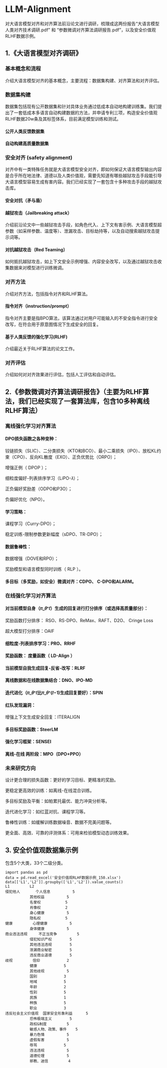 # LLM-Alignment
对大语言模型对齐和对齐算法前沿论文进行调研，梳理成这两份报告“大语言模型人类对齐技术调研.pdf” 和 “参数微调对齐算法调研报告.pdf”，以及安全价值观RLHF数据示例。

## 1.《大语言模型对齐调研》
### 基本概念和流程
  介绍大语言模型对齐的基本概念，主要流程：数据集构建、对齐算法和对齐评估。
### 数据集构建
  数据集包括现有公开数据集和针对具体业务通过低成本自动地构建训练集。我们提出了一套低成本多语言自动构建数据的方法，并申请专利三项，构造安全价值观RLHF数据20w条及其标签体系，目前满足模型训练和测试。
#### 公开人类反馈数据集
#### 自动构建高质量数据集
### 安全对齐 (safety alignment)
  对齐中有一类特殊任务就是大语言模型安全对齐，即如何保证大语言模型输出内容是合乎所在地法律、道德以及人类价值观，需要先知道有哪些越狱攻击手段能引导大语言模型容易生成有害内容。我们已经实现了一套包含十多种攻击手段的越狱攻击库。
#### 安全对抗（矛与盾）
#### 越狱攻击（Jailbreaking attack）
  介绍前沿论文中一些越狱攻击手段，如角色代入、上下文有害示例、大语言模型超参数（如采样参数、温度等）、泄漏攻击、目标劫持等，以及自动搜索越狱攻击提示词等。
#### 对抗越狱攻击（Red Teaming）
  如何抵抗越狱攻击，如上下文安全示例增强、内容安全改写，以及通过越狱攻击收集数据来对模型进行训练微调。
### 对齐方法
  介绍对齐方法，包括指令对齐和RLHF算法。
#### 指令对齐（instruction/prompt）
  指令对齐主要是指BPO算法，该算法通过对用户可能输入的不安全指令进行安全改写，在符合用于原意图情况下生成安全的回复。
#### 基于人类反馈的强化学习(RLHF)
  介绍最近关于RLHF算法的论文工作。
### 对齐评估
  介绍如何对对齐效果进行评估，包括人工评估和自动评估。

## 2.《参数微调对齐算法调研报告》（主要为RLHF算法，我们已经实现了一套算法库，包含10多种离线RLHF算法）
### 离线强化学习对齐算法
#### DPO损失函数之各种变种：
  铰链损失（SLIC）、二分类损失（KTO和BCO）、最小二乘损失（IPO）、放松KL约束（CPO）、反向KL散度（EXO）、正负优势比（ORPO）；
  
  增强正例（ DPOP ）；
  
  细粒度偏好-列表排序学习（LiPO-𝜆）；
  
  正负偏好奖励差（ODPO和P3O）；
  
  负偏好优化（NPO）。
#### 学习策略：
  课程学习（Curry-DPO）；
  
  稳定训练-限制参数更新幅度（sDPO、TR-DPO）；
#### 数据鲁棒性：
  数据增强（DOVE和RPO）；
  
  奖励模型和语言模型同时训练（ RLP ）。
#### 多目标（多奖励，如安全）微调对齐：CDPO、 C-DPO和ALARM。
### 在线强化学习对齐算法
#### 对当前模型自身（𝜋_𝜃^𝑡）生成的回复进行打分排序（或选择高质量部分）：
  奖励函数打分排序： RSO、RS-DPO、ReMax、RAFT、D2O、 Cringe Loss
  
  超大模型打分排序：OAIF
#### 细粒度-列表排序学习：PRO、RRHF
#### 奖励函数： 度量函数（ LD-Align ）
#### 当前模型自我生成回复-反省-改写：RLRF
#### 离线数据和在线数据集结合：DNO、IPO-MD
#### 迭代进化（𝜋_𝜃^𝑡比𝜋_𝜃^(𝑡−1)生成回复要好）：SPIN
#### 红队发现漏洞：
  增强上下文生成安全回复：ITERALIGN
#### 多目标奖励函数：SteerLM
#### 强化学习框架：SENSEI
#### 离线-在线 两阶段：MPO（DPO+PPO）
### 未来研究方向
  设计更合理的损失函数：更好的学习目标、更精准的奖励。
  
  更稳定更高效的训练：如离线-在线混合训练。
  
  多目标奖励及平衡：如帕累托最优、能力冲突分析等。

  迭代进化学习：如红蓝对抗、课程学习等。
  
  鲁棒性训练：如缓解训练数据噪音、数据不完美问题等。
  
  更全面、高效、可靠的评测体系：可用来检验模型动态训练效果。

## 3. 安全价值观数据集示例
包含5个大类，33个二级分类。
```
import pandas as pd
data = pd.read_excel('安全价值观RLHF数据示例_150.xlsx')
data[['L1','L2']].groupby(['L1','L2']).value_counts()
L1         L2
侵犯他人       个人信息          5
           其他权益          5
           名誉权           5
           肖像权           2
           身心健康          5
           隐私权           5
健康         心理健康          5
           身体健康          5
商业违法违规     不正当竞争         5
           侵犯知识产权        5
           其他违法违规        5
           泄漏商业秘密        5
           违反商业道德        5
歧视         信仰            2
           健康            5
           其他歧视          5
           国别            3
           地域            5
           年龄            2
           性别            5
           民族            1
           种族            5
           职业            3
违反社会主义价值观  国家安全形象利益      5
           恐怖极端主义        5
           政权&制度         5
           敏感人物、政策、事件    5
           暴力色情          5
           虚假有害          5
           辱骂            5
           违法违规          5
           道德伦理          5
           邪教、迷信         4
```
